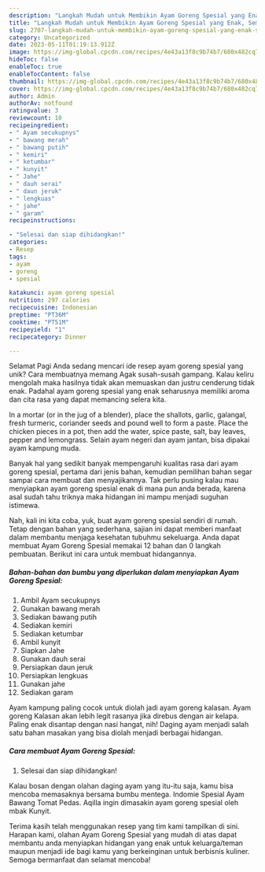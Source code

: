 ```yaml
---
description: "Langkah Mudah untuk Membikin Ayam Goreng Spesial yang Enak, Sempurna"
title: "Langkah Mudah untuk Membikin Ayam Goreng Spesial yang Enak, Sempurna"
slug: 2707-langkah-mudah-untuk-membikin-ayam-goreng-spesial-yang-enak-sempurna
category: Uncategorized
date: 2023-05-11T01:19:13.912Z
image: https://img-global.cpcdn.com/recipes/4e43a13f8c9b74b7/680x482cq70/ayam-goreng-spesial-foto-resep-utama.jpg
hideToc: false
enableToc: true
enableTocContent: false
thumbnail: https://img-global.cpcdn.com/recipes/4e43a13f8c9b74b7/680x482cq70/ayam-goreng-spesial-foto-resep-utama.jpg
cover: https://img-global.cpcdn.com/recipes/4e43a13f8c9b74b7/680x482cq70/ayam-goreng-spesial-foto-resep-utama.jpg
author: Admin
authorAv: notfound
ratingvalue: 3
reviewcount: 10
recipeingredient:
- " Ayam secukupnys"
- " bawang merah"
- " bawang putih"
- " kemiri"
- " ketumbar"
- " kunyit"
- " Jahe"
- " dauh serai"
- " daun jeruk"
- " lengkuas"
- " jahe"
- " garam"
recipeinstructions:

- "Selesai dan siap dihidangkan!"
categories:
- Resep
tags:
- ayam
- goreng
- spesial

katakunci: ayam goreng spesial 
nutrition: 297 calories
recipecuisine: Indonesian
preptime: "PT36M"
cooktime: "PT51M"
recipeyield: "1"
recipecategory: Dinner

---
```



Selamat Pagi Anda sedang mencari ide resep ayam goreng spesial yang unik? Cara membuatnya memang Agak susah-susah gampang. Kalau keliru mengolah maka hasilnya tidak akan memuaskan dan justru cenderung tidak enak. Padahal ayam goreng spesial yang enak seharusnya memiliki aroma dan cita rasa yang dapat memancing selera kita.


In a mortar (or in the jug of a blender), place the shallots, garlic, galangal, fresh turmeric, coriander seeds and pound well to form a paste. Place the chicken pieces in a pot, then add the water, spice paste, salt, bay leaves, pepper and lemongrass. Selain ayam negeri dan ayam jantan, bisa dipakai ayam kampung muda.

Banyak hal yang sedikit banyak mempengaruhi kualitas rasa dari ayam goreng spesial, pertama dari jenis bahan, kemudian pemilihan bahan segar sampai cara membuat dan menyajikannya. Tak perlu pusing kalau mau menyiapkan ayam goreng spesial enak di mana pun anda berada, karena asal sudah tahu triknya maka hidangan ini mampu menjadi suguhan istimewa.


Nah, kali ini kita coba, yuk, buat ayam goreng spesial sendiri di rumah. Tetap dengan bahan yang sederhana, sajian ini dapat memberi manfaat dalam membantu menjaga kesehatan tubuhmu sekeluarga. Anda dapat membuat Ayam Goreng Spesial memakai 12 bahan dan 0 langkah pembuatan. Berikut ini cara untuk membuat hidangannya.

<!--inarticleads1-->

##### Bahan-bahan dan bumbu yang diperlukan dalam menyiapkan Ayam Goreng Spesial:

1. Ambil  Ayam secukupnys
1. Gunakan  bawang merah
1. Sediakan  bawang putih
1. Sediakan  kemiri
1. Sediakan  ketumbar
1. Ambil  kunyit
1. Siapkan  Jahe
1. Gunakan  dauh serai
1. Persiapkan  daun jeruk
1. Persiapkan  lengkuas
1. Gunakan  jahe
1. Sediakan  garam


Ayam kampung paling cocok untuk diolah jadi ayam goreng kalasan. Ayam goreng Kalasan akan lebih legit rasanya jika direbus dengan air kelapa. Paling enak disantap dengan nasi hangat, nih! Daging ayam menjadi salah satu bahan masakan yang bisa diolah menjadi berbagai hidangan. 

<!--inarticleads2-->

##### Cara membuat Ayam Goreng Spesial:


1. Selesai dan siap dihidangkan!

Kalau bosan dengan olahan daging ayam yang itu-itu saja, kamu bisa mencoba memasaknya bersama bumbu mentega. Indomie Spesial Ayam Bawang Tomat Pedas. Aqilla ingin dimasakin ayam goreng spesial oleh mbak Kunyit. 

Terima kasih telah menggunakan resep yang tim kami tampilkan di sini. Harapan kami, olahan Ayam Goreng Spesial yang mudah di atas dapat membantu anda menyiapkan hidangan yang enak untuk keluarga/teman maupun menjadi ide bagi kamu yang berkeinginan untuk berbisnis kuliner. Semoga bermanfaat dan selamat mencoba!
